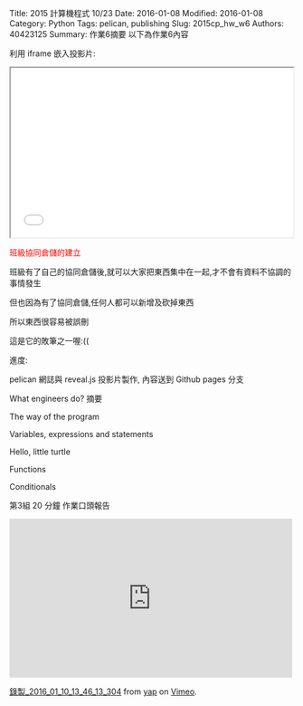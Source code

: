 Title: 2015 計算機程式 10/23
Date: 2016-01-08
Modified: 2016-01-08
Category: Python
Tags: pelican, publishing
Slug: 2015cp_hw_w6
Authors: 40423125
Summary: 作業6摘要
以下為作業6內容

利用 iframe 嵌入投影片:

<iframe src="w6.html" width="500" height="300"></iframe>

<font color=red>班級協同倉儲的建立</font>

班級有了自己的協同倉儲後,就可以大家把東西集中在一起,才不會有資料不協調的事情發生

但也因為有了協同倉儲,任何人都可以新增及砍掉東西

所以東西很容易被誤刪

這是它的敗筆之一喔:((

進度:

pelican 網誌與 reveal.js 投影片製作, 內容送到 Github pages 分支

What engineers do? 摘要

The way of the program

Variables, expressions and statements

Hello, little turtle

Functions

Conditionals

第3組 20 分鐘 作業口頭報告


<iframe src="https://player.vimeo.com/video/151276493" width="500" height="281" frameborder="0" webkitallowfullscreen mozallowfullscreen allowfullscreen></iframe> <p><a href="https://vimeo.com/151276493">錄製_2016_01_10_13_46_13_304</a> from <a href="https://vimeo.com/user45104858">yap</a> on <a href="https://vimeo.com">Vimeo</a>.</p>
